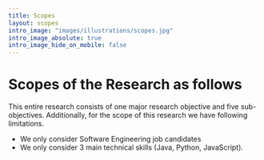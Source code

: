 ```yaml
---
title: Scopes
layout: scopes
intro_image: "images/illustrations/scopes.jpg"
intro_image_absolute: true
intro_image_hide_on_mobile: false
---
```


# Scopes of the Research as follows

This entire research consists of one major research objective and five sub-objectives. Additionally, for the scope of this research we have following limitations.
- We only consider Software Engineering job candidates
- We only consider 3 main technical skills (Java, Python, JavaScript).
